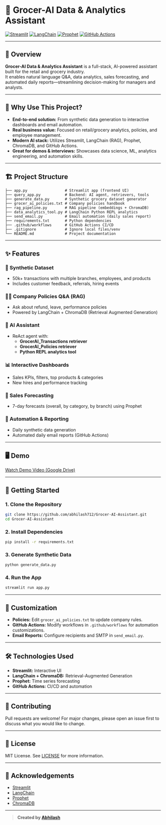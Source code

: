 # 🛒 Grocer-AI Data & Analytics Assistant

[![Streamlit](https://img.shields.io/badge/Built%20With-Streamlit-orange?logo=streamlit)](https://streamlit.io/)
[![LangChain](https://img.shields.io/badge/AI-LangChain-blue?logo=python)](https://langchain.com/)
[![Prophet](https://img.shields.io/badge/Forecasting-Prophet-brightgreen)](https://facebook.github.io/prophet/)
[![GitHub Actions](https://img.shields.io/github/workflow-status/abhilash712/Grocer-AI-Assistant/CI)](https://github.com/abhilash712/Grocer-AI-Assistant/actions)

---

## 🌟 Overview

**Grocer-AI Data & Analytics Assistant** is a full-stack, AI-powered assistant built for the retail and grocery industry.  
It enables natural language Q&A, data analytics, sales forecasting, and automated daily reports—streamlining decision-making for managers and analysts.

---

## 🚀 Why Use This Project?

- **End-to-end solution:** From synthetic data generation to interactive dashboards and email automation.
- **Real business value:** Focused on retail/grocery analytics, policies, and employee management.
- **Modern AI stack:** Utilizes Streamlit, LangChain (RAG), Prophet, ChromaDB, and GitHub Actions.
- **Great for demos & interviews:** Showcases data science, ML, analytics engineering, and automation skills.

---

## 🏗️ Project Structure

```
├── app.py                 # Streamlit app (frontend UI)
├── query_app.py           # Backend: AI agent, retrievers, tools
├── generate_data.py       # Synthetic grocery dataset generator
├── grocer_ai_policies.txt # Company policies handbook
├── rag_pipeline.py        # RAG pipeline (embeddings + ChromaDB)
├── data_analytics_tool.py # LangChain Python REPL analytics
├── send_email.py          # Email automation (daily sales report)
├── requirements.txt       # Python dependencies
├── .github/workflows      # GitHub Actions CI/CD
├── .gitignore             # Ignore local files/venv
└── README.md              # Project documentation
```

---

## ✨ Features

### 🛒 Synthetic Dataset
- 50k+ transactions with multiple branches, employees, and products
- Includes customer feedback, referrals, hiring events

### 🧑‍💼 Company Policies Q&A (RAG)
- Ask about refund, leave, performance policies
- Powered by LangChain + ChromaDB (Retrieval Augmented Generation)

### 🤖 AI Assistant
- ReAct agent with:
  - **GrocerAI_Transactions retriever**
  - **GrocerAI_Policies retriever**
  - **Python REPL analytics tool**

### 📊 Interactive Dashboards
- Sales KPIs, filters, top products & categories
- New hires and performance tracking

### 🔮 Sales Forecasting
- 7-day forecasts (overall, by category, by branch) using Prophet

### 📧 Automation & Reporting
- Daily synthetic data generation
- Automated daily email reports (GitHub Actions)

---


## 🖥️ Demo

[Watch Demo Video (Google Drive)](https://drive.google.com/file/d/165ZywUCgcoZD4babfqeTqsqn2DV64Mvq/view?usp=drive_link)

---

## 🚦 Getting Started

### 1. Clone the Repository

```bash
git clone https://github.com/abhilash712/Grocer-AI-Assistant.git
cd Grocer-AI-Assistant
```

### 2. Install Dependencies

```bash
pip install -r requirements.txt
```

### 3. Generate Synthetic Data

```bash
python generate_data.py
```

### 4. Run the App

```bash
streamlit run app.py
```

---

## 📁 Customization

- **Policies:** Edit `grocer_ai_policies.txt` to update company rules.
- **GitHub Actions:** Modify workflows in `.github/workflows` for automation customizations.
- **Email Reports:** Configure recipients and SMTP in `send_email.py`.

---

## 🛠️ Technologies Used

- **Streamlit:** Interactive UI
- **LangChain + ChromaDB:** Retrieval-Augmented Generation
- **Prophet:** Time series forecasting
- **GitHub Actions:** CI/CD and automation

---

## 🤝 Contributing

Pull requests are welcome! For major changes, please open an issue first to discuss what you would like to change.

---

## 📄 License

MIT License. See [LICENSE](LICENSE) for more information.

---

## 🙌 Acknowledgements

- [Streamlit](https://streamlit.io/)
- [LangChain](https://www.langchain.com/)
- [Prophet](https://facebook.github.io/prophet/)
- [ChromaDB](https://www.trychroma.com/)

---

> **Created by [Abhilash](https://github.com/abhilash712)**
